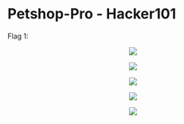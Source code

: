 # Petshop-Pro - Hacker101

Flag 1: 

<p align="center">
  <img src="https://github.com/bensadel/Petshop-Pro---Hacker101/assets/95494769/bee05474-e2ab-4d5e-acd3-99a87e096055">
</p>
<p align="center">
  <img src="https://github.com/bensadel/Petshop-Pro---Hacker101/assets/95494769/c465be8b-2978-4440-87da-5d70365c18a6">
</p>
<p align="center">
  <img src="https://github.com/bensadel/Petshop-Pro---Hacker101/assets/95494769/bb475a3f-4180-44f7-825c-ddf272e64c2c">
</p>
<p align="center">
  <img src="https://github.com/bensadel/Petshop-Pro---Hacker101/assets/95494769/ad80f01e-51c8-4a06-9912-7d5bb6e41adc">
</p>
<p align="center">
  <img src="https://github.com/bensadel/Petshop-Pro---Hacker101/assets/95494769/3a8f9006-cb4c-46bb-9d00-df1a86af6a39">
</p>





